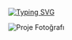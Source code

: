
[![Typing SVG](https://readme-typing-svg.demolab.com?font=Fira+Code&weight=800&size=40&pause=1000&color=F70000BD&width=435&lines=Software+Engineering+Student;C%23%2C+SQL%2C+Java%2C+Python;Artificial+Intelligence%2C+Cyber+Security)](https://git.io/typing-svg)

![Proje Fotoğrafı](https://camo.githubusercontent.com/173d8229e2ea89a35fed3139919da19929f9d39bf9386a834736d15e95170fd0/68747470733a2f2f626c6f672e64676e2d79617a696c696d2e636f6d2f48544d4c2f696d6167657353656f2f79617a696c696d2e6a7067)
<!---
OmerTalhaBas/OmerTalhaBas is a ✨ special ✨ repository because its `README.md` (this file) appears on your GitHub profile.
You can click the Preview link to take a look at your changes.
--->
